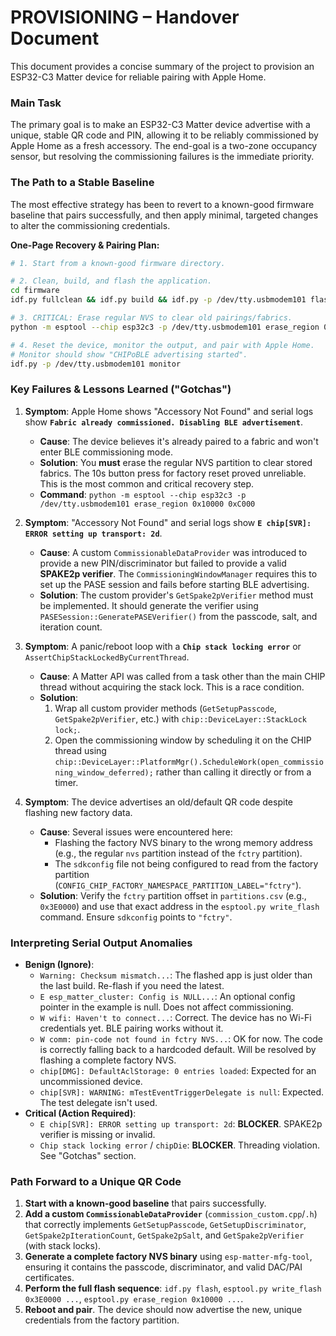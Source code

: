 # PROVISIONING – Handover Document

This document provides a concise summary of the project to provision an ESP32-C3 Matter device for reliable pairing with Apple Home.

### Main Task
The primary goal is to make an ESP32-C3 Matter device advertise with a unique, stable QR code and PIN, allowing it to be reliably commissioned by Apple Home as a fresh accessory. The end-goal is a two-zone occupancy sensor, but resolving the commissioning failures is the immediate priority.

### The Path to a Stable Baseline
The most effective strategy has been to revert to a known-good firmware baseline that pairs successfully, and then apply minimal, targeted changes to alter the commissioning credentials.

**One-Page Recovery & Pairing Plan:**
```bash
# 1. Start from a known-good firmware directory.

# 2. Clean, build, and flash the application.
cd firmware
idf.py fullclean && idf.py build && idf.py -p /dev/tty.usbmodem101 flash

# 3. CRITICAL: Erase regular NVS to clear old pairings/fabrics.
python -m esptool --chip esp32c3 -p /dev/tty.usbmodem101 erase_region 0x10000 0xC000

# 4. Reset the device, monitor the output, and pair with Apple Home.
# Monitor should show "CHIPoBLE advertising started".
idf.py -p /dev/tty.usbmodem101 monitor
```

### Key Failures & Lessons Learned ("Gotchas")

1.  **Symptom**: Apple Home shows "Accessory Not Found" and serial logs show **`Fabric already commissioned. Disabling BLE advertisement`**.
    *   **Cause**: The device believes it's already paired to a fabric and won't enter BLE commissioning mode.
    *   **Solution**: You **must** erase the regular NVS partition to clear stored fabrics. The 10s button press for factory reset proved unreliable. This is the most common and critical recovery step.
    *   **Command**: `python -m esptool --chip esp32c3 -p /dev/tty.usbmodem101 erase_region 0x10000 0xC000`

2.  **Symptom**: "Accessory Not Found" and serial logs show **`E chip[SVR]: ERROR setting up transport: 2d`**.
    *   **Cause**: A custom `CommissionableDataProvider` was introduced to provide a new PIN/discriminator but failed to provide a valid **SPAKE2p verifier**. The `CommissioningWindowManager` requires this to set up the PASE session and fails before starting BLE advertising.
    *   **Solution**: The custom provider's `GetSpake2pVerifier` method must be implemented. It should generate the verifier using `PASESession::GeneratePASEVerifier()` from the passcode, salt, and iteration count.

3.  **Symptom**: A panic/reboot loop with a **`Chip stack locking error`** or `AssertChipStackLockedByCurrentThread`.
    *   **Cause**: A Matter API was called from a task other than the main CHIP thread without acquiring the stack lock. This is a race condition.
    *   **Solution**:
        1.  Wrap all custom provider methods (`GetSetupPasscode`, `GetSpake2pVerifier`, etc.) with `chip::DeviceLayer::StackLock lock;`.
        2.  Open the commissioning window by scheduling it on the CHIP thread using `chip::DeviceLayer::PlatformMgr().ScheduleWork(open_commissioning_window_deferred);` rather than calling it directly or from a timer.

4.  **Symptom**: The device advertises an old/default QR code despite flashing new factory data.
    *   **Cause**: Several issues were encountered here:
        *   Flashing the factory NVS binary to the wrong memory address (e.g., the regular `nvs` partition instead of the `fctry` partition).
        *   The `sdkconfig` file not being configured to read from the factory partition (`CONFIG_CHIP_FACTORY_NAMESPACE_PARTITION_LABEL="fctry"`).
    *   **Solution**: Verify the `fctry` partition offset in `partitions.csv` (e.g., `0x3E0000`) and use that exact address in the `esptool.py write_flash` command. Ensure `sdkconfig` points to `"fctry"`.

### Interpreting Serial Output Anomalies

-   **Benign (Ignore)**:
    -   `Warning: Checksum mismatch...`: The flashed app is just older than the last build. Re-flash if you need the latest.
    -   `E esp_matter_cluster: Config is NULL...`: An optional config pointer in the example is null. Does not affect commissioning.
    -   `W wifi: Haven't to connect...`: Correct. The device has no Wi-Fi credentials yet. BLE pairing works without it.
    -   `W comm: pin-code not found in fctry NVS...`: OK for now. The code is correctly falling back to a hardcoded default. Will be resolved by flashing a complete factory NVS.
    -   `chip[DMG]: DefaultAclStorage: 0 entries loaded`: Expected for an uncommissioned device.
    -   `chip[SVR]: WARNING: mTestEventTriggerDelegate is null`: Expected. The test delegate isn't used.
-   **Critical (Action Required)**:
    -   `E chip[SVR]: ERROR setting up transport: 2d`: **BLOCKER**. SPAKE2p verifier is missing or invalid.
    -   `Chip stack locking error` / `chipDie`: **BLOCKER**. Threading violation. See "Gotchas" section.

### Path Forward to a Unique QR Code
1.  **Start with a known-good baseline** that pairs successfully.
2.  **Add a custom `CommissionableDataProvider`** (`commission_custom.cpp`/`.h`) that correctly implements `GetSetupPasscode`, `GetSetupDiscriminator`, `GetSpake2pIterationCount`, `GetSpake2pSalt`, and `GetSpake2pVerifier` (with stack locks).
3.  **Generate a complete factory NVS binary** using `esp-matter-mfg-tool`, ensuring it contains the passcode, discriminator, and valid DAC/PAI certificates.
4.  **Perform the full flash sequence**: `idf.py flash`, `esptool.py write_flash 0x3E0000 ...`, `esptool.py erase_region 0x10000 ...`.
5.  **Reboot and pair**. The device should now advertise the new, unique credentials from the factory partition.
